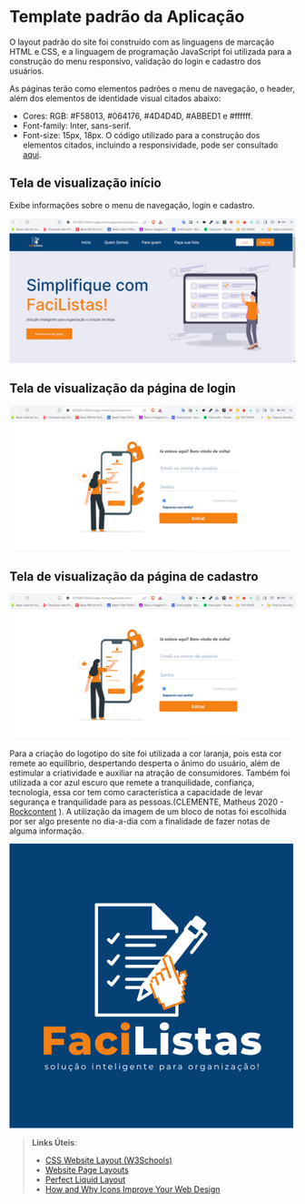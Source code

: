 # Template padrão da Aplicação

O layout padrão do site foi construído com as linguagens de marcação HTML e CSS, e a linguagem de programação JavaScript foi utilizada para a construção do menu responsivo, validação do login e cadastro dos usuários.

As páginas terão como elementos padrões o menu de navegação, o header, além dos elementos de identidade visual citados abaixo:

+ Cores: RGB: #F58013, #064176, #4D4D4D, #ABBED1 e #ffffff.
+ Font-family: Inter, sans-serif.
+ Font-size: 15px, 18px.
  O código utilizado para a construção dos elementos citados, incluindo a responsividade, pode ser consultado [aqui](https://github.com/ICEI-PUC-Minas-PMV-ADS/pmv-ads-2024-1-e1-proj-web-t8-pmv-ads-2024-1-e1-projfacilistas/tree/main/codigo-fonte).

## Tela de visualização início

Exibe informações sobre o menu de navegação, login e cadastro.

![figura 1 - Tela inicial](img/tela-home.PNG)


## Tela de visualização da página de login

![figura 2 - Tela de login](img/tela-login.PNG)


## Tela de visualização da página de cadastro

![figura 3 - Tela de cadastro](img/tela-login.PNG)


Para a criação do logotipo do site foi utilizada a cor laranja, pois esta cor remete ao equilíbrio, despertando desperta o ânimo do usuário, além de estimular a criatividade e auxiliar na atração de consumidores. Também foi utilizada a cor azul escuro que remete a tranquilidade, confiança, tecnologia, essa cor tem como característica a capacidade de levar segurança e tranquilidade para as pessoas.(CLEMENTE, Matheus 2020 - [Rockcontent](https://rockcontent.com/br/blog/referencia-de-site-abnt/#:~:text=Para%20fazer%20uma%20refer%C3%AAncia%20de,data%20de%20acesso%20ao%20site.) ). A utilização da imagem de um bloco de notas foi escolhida por ser algo presente no dia-a-dia com a finalidade de fazer notas de alguma informação.

![figura 4 - Logo em negativo com fundo na cor azul](img/lgo-facilistas-com-fundo-azul.png)






> **Links Úteis**:
>
> - [CSS Website Layout (W3Schools)](https://www.w3schools.com/css/css_website_layout.asp)
> - [Website Page Layouts](http://www.cellbiol.com/bioinformatics_web_development/chapter-3-your-first-web-page-learning-html-and-css/website-page-layouts/)
> - [Perfect Liquid Layout](https://matthewjamestaylor.com/perfect-liquid-layouts)
> - [How and Why Icons Improve Your Web Design](https://usabilla.com/blog/how-and-why-icons-improve-you-web-design/)
